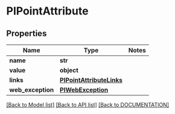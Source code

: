 # PIPointAttribute

## Properties
Name | Type | Notes
------------ | ------------- | -------------
**name** | **str**
**value** | **object**
**links** | **[**PIPointAttributeLinks**](../models/PIPointAttributeLinks.md)**
**web_exception** | **[**PIWebException**](../models/PIWebException.md)**

[[Back to Model list]](../../DOCUMENTATION.md#documentation-for-models) [[Back to API list]](../../DOCUMENTATION.md#documentation-for-api-endpoints) [[Back to DOCUMENTATION]](../../DOCUMENTATION.md)
